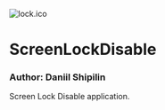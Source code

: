 ![lock.ico](./ScreenLockDisable/Images/lock.ico)

# ScreenLockDisable

### Author: Daniil Shipilin

Screen Lock Disable application.

